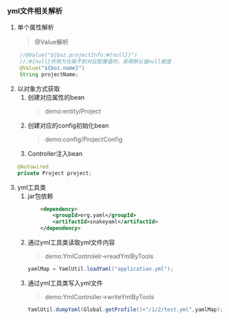 ### yml文件相关解析
1. 单个属性解析
    >@Value解析
```java    
    //@Value("${boz.projectInfo:#{null}}")
    //:#{null}作用为在取不到对应配置值时，采用默认值null赋值
    @Value("${boz.name}")
    String projectName;
```    
2. 以对象方式获取
    1. 创建对应属性的bean
        > demo:entity/Project
    2. 创建对应的config初始化bean
        > demo:config/ProjectConfig
    3. Controller注入bean
    ```java
    @Autowired
    private Project project;
    ```
3. yml工具类
    1. jar包依赖
        ```xml
            <dependency>
                <groupId>org.yaml</groupId>
                <artifactId>snakeyaml</artifactId>
            </dependency>
        ```
    2. 通过yml工具类读取yml文件内容
        > demo:YmlControlelr->readYmlByTools
        ```java
        yamlMap = YamlUtil.loadYaml("application.yml");
        ```
    3. 通过yml工具类写入yml文件
        > demo:YmlController->writeYmlByTools
        ```java
        YamlUtil.dumpYaml(Global.getProfile()+"/1/2/test.yml",yamlMap);
        ```
